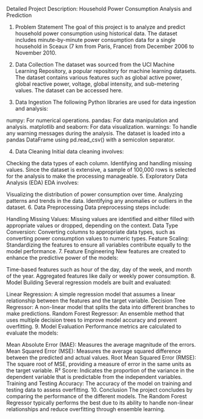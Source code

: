 Detailed Project Description: Household Power Consumption Analysis and Prediction
1. Problem Statement
The goal of this project is to analyze and predict household power consumption using historical data. The dataset includes minute-by-minute power consumption data for a single household in Sceaux (7 km from Paris, France) from December 2006 to November 2010.

2. Data Collection
The dataset was sourced from the UCI Machine Learning Repository, a popular repository for machine learning datasets. The dataset contains various features such as global active power, global reactive power, voltage, global intensity, and sub-metering values. The dataset can be accessed here.

3. Data Ingestion
The following Python libraries are used for data ingestion and analysis:

numpy: For numerical operations.
pandas: For data manipulation and analysis.
matplotlib and seaborn: For data visualization.
warnings: To handle any warning messages during the analysis.
The dataset is loaded into a pandas DataFrame using pd.read_csv() with a semicolon separator.

4. Data Cleaning
Initial data cleaning involves:

Checking the data types of each column.
Identifying and handling missing values.
Since the dataset is extensive, a sample of 100,000 rows is selected for the analysis to make the processing manageable.
5. Exploratory Data Analysis (EDA)
EDA involves:

Visualizing the distribution of power consumption over time.
Analyzing patterns and trends in the data.
Identifying any anomalies or outliers in the dataset.
6. Data Preprocessing
Data preprocessing steps include:

Handling Missing Values: Missing values are identified and either filled with appropriate values or dropped, depending on the context.
Data Type Conversion: Converting columns to appropriate data types, such as converting power consumption values to numeric types.
Feature Scaling: Standardizing the features to ensure all variables contribute equally to the model performance.
7. Feature Engineering
New features are created to enhance the predictive power of the models:

Time-based features such as hour of the day, day of the week, and month of the year.
Aggregated features like daily or weekly power consumption.
8. Model Building
Several regression models are built and evaluated:

Linear Regression: A simple regression model that assumes a linear relationship between the features and the target variable.
Decision Tree Regressor: A non-linear model that splits the data into different branches to make predictions.
Random Forest Regressor: An ensemble method that uses multiple decision trees to improve model accuracy and prevent overfitting.
9. Model Evaluation
Performance metrics are calculated to evaluate the models:

Mean Absolute Error (MAE): Measures the average magnitude of the errors.
Mean Squared Error (MSE): Measures the average squared difference between the predicted and actual values.
Root Mean Squared Error (RMSE): The square root of MSE, providing a measure of error in the same units as the target variable.
R² Score: Indicates the proportion of the variance in the dependent variable that is predictable from the independent variables.
Training and Testing Accuracy: The accuracy of the model on training and testing data to assess overfitting.
10. Conclusion
The project concludes by comparing the performance of the different models. The Random Forest Regressor typically performs the best due to its ability to handle non-linear relationships and reduce overfitting through ensemble learning.
